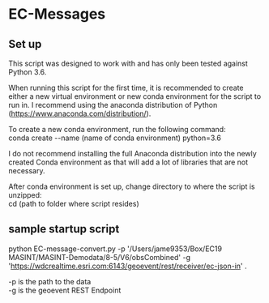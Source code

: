 # EC-Messages

## Set up

This script was designed to work with and has only been tested against Python 3.6.  </br>

When running this script for the first time, it is recommended to create either a new virtual environment or new conda environment for the script to run in.  I recommend using the anaconda distribution of Python (https://www.anaconda.com/distribution/).  </br>

To create a new conda environment, run the following command: </br>
  conda create --name (name of conda environment) python=3.6
  
I do not recommend installing the full Anaconda distribution into the newly created Conda environment as that will add a lot of libraries that are not necessary.  </br>

After conda environment is set up, change directory to where the script is unzipped: </br>
  cd (path to folder where script resides)

## sample startup script

python EC-message-convert.py -p '/Users/jame9353/Box/EC19 MASINT/MASINT-Demodata/8-5/V6/obsCombined' -g 'https://wdcrealtime.esri.com:6143/geoevent/rest/receiver/ec-json-in' . 

-p is the path to the data </br>
-g is the geoevent REST Endpoint </br>
